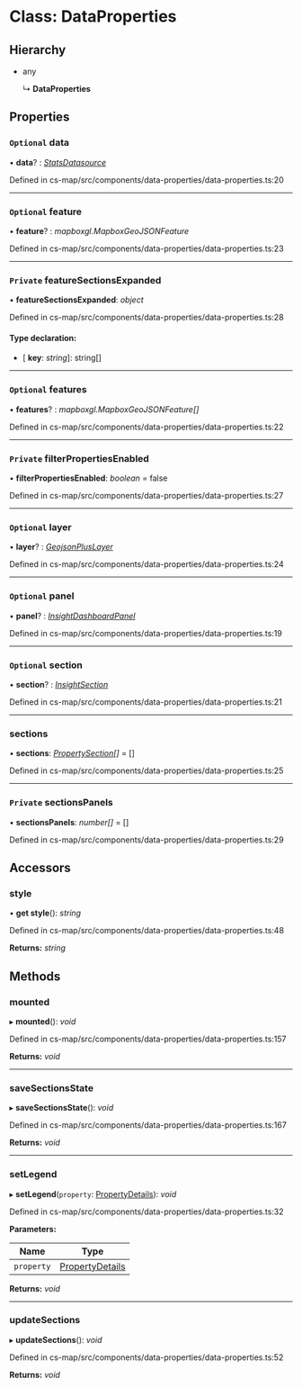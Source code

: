 # Class: DataProperties

## Hierarchy

* any

  ↳ **DataProperties**

## Properties

### `Optional` data

• **data**? : *[StatsDatasource](_cs_map_src_datasources_stats_datasource_.statsdatasource.md)*

Defined in cs-map/src/components/data-properties/data-properties.ts:20

___

### `Optional` feature

• **feature**? : *mapboxgl.MapboxGeoJSONFeature*

Defined in cs-map/src/components/data-properties/data-properties.ts:23

___

### `Private` featureSectionsExpanded

• **featureSectionsExpanded**: *object*

Defined in cs-map/src/components/data-properties/data-properties.ts:28

#### Type declaration:

* \[ **key**: *string*\]: string[]

___

### `Optional` features

• **features**? : *mapboxgl.MapboxGeoJSONFeature[]*

Defined in cs-map/src/components/data-properties/data-properties.ts:22

___

### `Private` filterPropertiesEnabled

• **filterPropertiesEnabled**: *boolean* = false

Defined in cs-map/src/components/data-properties/data-properties.ts:27

___

### `Optional` layer

• **layer**? : *[GeojsonPlusLayer](_cs_map_src_layers_geojson_plus_layer_.geojsonpluslayer.md)*

Defined in cs-map/src/components/data-properties/data-properties.ts:24

___

### `Optional` panel

• **panel**? : *[InsightDashboardPanel](../interfaces/_cs_data_src_interfaces_insight_.insightdashboardpanel.md)*

Defined in cs-map/src/components/data-properties/data-properties.ts:19

___

### `Optional` section

• **section**? : *[InsightSection](../interfaces/_cs_data_src_interfaces_insight_.insightsection.md)*

Defined in cs-map/src/components/data-properties/data-properties.ts:21

___

###  sections

• **sections**: *[PropertySection](_cs_map_src_components_feature_details_property_section_.propertysection.md)[]* =  []

Defined in cs-map/src/components/data-properties/data-properties.ts:25

___

### `Private` sectionsPanels

• **sectionsPanels**: *number[]* =  []

Defined in cs-map/src/components/data-properties/data-properties.ts:29

## Accessors

###  style

• **get style**(): *string*

Defined in cs-map/src/components/data-properties/data-properties.ts:48

**Returns:** *string*

## Methods

###  mounted

▸ **mounted**(): *void*

Defined in cs-map/src/components/data-properties/data-properties.ts:157

**Returns:** *void*

___

###  saveSectionsState

▸ **saveSectionsState**(): *void*

Defined in cs-map/src/components/data-properties/data-properties.ts:167

**Returns:** *void*

___

###  setLegend

▸ **setLegend**(`property`: [PropertyDetails](_cs_map_src_components_feature_details_property_details_.propertydetails.md)): *void*

Defined in cs-map/src/components/data-properties/data-properties.ts:32

**Parameters:**

Name | Type |
------ | ------ |
`property` | [PropertyDetails](_cs_map_src_components_feature_details_property_details_.propertydetails.md) |

**Returns:** *void*

___

###  updateSections

▸ **updateSections**(): *void*

Defined in cs-map/src/components/data-properties/data-properties.ts:52

**Returns:** *void*
